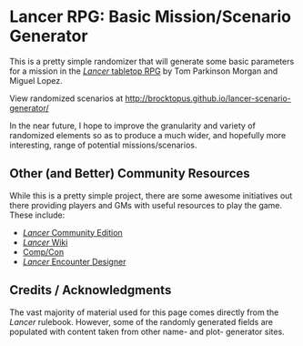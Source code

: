 # Lancer RPG: Basic Mission/Scenario Generator

This is a pretty simple randomizer that will generate some basic parameters for a mission in the [_Lancer_ tabletop RPG](https://twitter.com/Lancer_RPG) by Tom Parkinson Morgan and Miguel Lopez.

View randomized scenarios at http://brocktopus.github.io/lancer-scenario-generator/

In the near future, I hope to improve the granularity and variety of randomized elements so as to produce a much wider, and hopefully more interesting, range of potential missions/scenarios.


## Other (and Better) Community Resources

While this is a pretty simple project, there are some awesome initiatives out there providing players and GMs with useful resources to play the game. These include:

* [_Lancer_ Community Edition](https://github.com/AshleyMoni/Lancer-Community-Edition)
* [_Lancer_ Wiki](http://lancer.wiki)
* [Comp/Con](https://beeftime.itch.io/compcon)
* [_Lancer_ Encounter Designer](https://github.com/aritsune/lancer-encounter-designer)


## Credits / Acknowledgments

The vast majority of material used for this page comes directly from the _Lancer_ rulebook. However, some of the randomly generated fields are populated with content taken from other name- and plot- generator sites.

